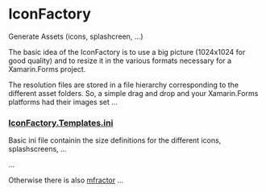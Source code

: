 # IconFactory
Generate Assets (icons, splashcreen, ...)
  
The basic idea of the IconFactory is to use a big picture (1024x1024 for good quality) and to resize it in the various formats necessary for a Xamarin.Forms project.  

The resolution files are stored in a file hierarchy corresponding to the different asset folders. So, a simple drag and drop and your Xamarin.Forms platforms had their images set ...


### [IconFactory.Templates.ini](https://github.com/ZeProgFactory/VS-LittleHelpers/blob/master/IconFactory/IconFactory.Core/IconFactory.Templates.ini)
Basic ini file containin the size definitions for the different icons, splashscreens, ... 

   
...
    
   
Otherwise there is also [mfractor](https://www.mfractor.com/blogs/news/simplified-image-asset-management-for-xamarin-apps) ...
